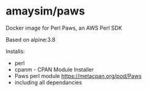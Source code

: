 # amaysim/paws
Docker image for Perl Paws, an AWS Perl SDK

Based on alpine:3.8

Installs:
* perl
* cpanm - CPAN Module Installer
* Paws perl module https://metacpan.org/pod/Paws
 * including all dependancies
